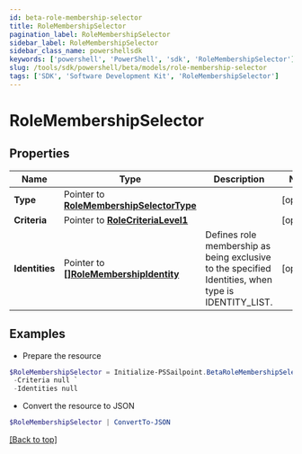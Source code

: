 ```yaml
---
id: beta-role-membership-selector
title: RoleMembershipSelector
pagination_label: RoleMembershipSelector
sidebar_label: RoleMembershipSelector
sidebar_class_name: powershellsdk
keywords: ['powershell', 'PowerShell', 'sdk', 'RoleMembershipSelector'] 
slug: /tools/sdk/powershell/beta/models/role-membership-selector
tags: ['SDK', 'Software Development Kit', 'RoleMembershipSelector']
---
```



# RoleMembershipSelector

## Properties

Name | Type | Description | Notes
------------ | ------------- | ------------- | -------------
**Type** |  Pointer to [**RoleMembershipSelectorType**](role-membership-selector-type) |  | [optional] 
**Criteria** |  Pointer to [**RoleCriteriaLevel1**](role-criteria-level1) |  | [optional] 
**Identities** |  Pointer to [**[]RoleMembershipIdentity**](role-membership-identity) | Defines role membership as being exclusive to the specified Identities, when type is IDENTITY_LIST. | [optional] 

## Examples

- Prepare the resource
```powershell
$RoleMembershipSelector = Initialize-PSSailpoint.BetaRoleMembershipSelector  -Type null `
 -Criteria null `
 -Identities null
```

- Convert the resource to JSON
```powershell
$RoleMembershipSelector | ConvertTo-JSON
```


[[Back to top]](#) 

